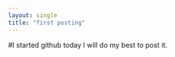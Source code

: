 ```yaml
---
layout: single
title: "first posting"
---
```


#I started github today
I will do my best to post it.
